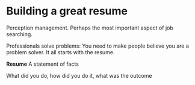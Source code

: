 # Building a great resume

Perception management. Perhaps the most important aspect of job searching.

Professionals solve problems: You need to make people believe you are a problem solver. It all starts with the resume.

**Resume** A statement of facts

What did you do, how did you do it, what was the outcome
